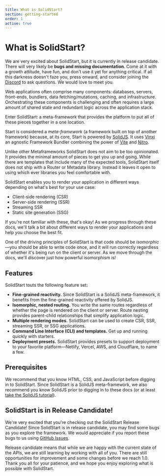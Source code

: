 ```yaml
---
title: What is SolidStart?
section: getting-started
order: 1
active: true
---
```


# What is SolidStart?

<aside title="Beware of dragons" type="warning">
  We are very excited about SolidStart, but it is currently in release candidate. There will very likely be <b>bugs and missing documentation</b>. Come at it with a growth attitude, have fun, and don't use it yet for
  anything critical. If all this darkness doesn't faze you, press onward, and consider joining the
  <a href="https://discord.com/invite/solidjs" target="_blank">Discord</a> to ask questions. We would love to meet you.
</aside>

Web applications often comprise many components: databases, servers, front-ends, bundlers, data fetching/mutations, caching, and infrastructure. Orchestrating these components is challenging and often requires a large amount of shared state and redundant logic across the application stack.

Enter SolidStart: a meta-framework that provides the platform to put all of these pieces together in a one location.

Start is considered a _meta-framework_ (a framework built on top of another framework) because, at its core, Start is powered by [SolidJS](https://solidjs.com). It uses [Vinxi](https://vinxi.vercel.app/) an agnostic Framework Bundler combining the power of [Vite](https://vitejs.dev) and [Nitro](https://nitro.unjs.io/).

Unlike other Metaframeworks SolidStart does not aim to be too opinionated. It provides the minimal amount of pieces to get you up and going. While there are templates that include many of the expected tools, SolidStart itself does not ship with a Router or Metadata library. Instead it leaves it open to using which ever libraries you feel comfortable with.

SolidStart enables you to render your application in different ways depending on what's best for your use case:

- Client-side rendering (CSR)
- Server-side rendering (SSR)
- Streaming SSR
- Static site generation (SSG)

If you're not familiar with these, that's okay! As we progress through these docs, we'll talk a bit about different ways to render your applications and help you choose the best fit.

One of the driving principles of SolidStart is that code should be _isomorphic_&mdash;you should be able to write code once, and it will run correctly regardless of whether it's being run on the client or server. As we move through the docs, we'll discover just how powerful isomorphism is!

## Features

SolidStart touts the following feature set:

- **Fine-grained reactivity.** Since SolidStart is a SolidJS meta-framework, it benefits from the fine-grained reactivity offered by SolidJS.
- **Isomorphic, nested routing.** You write the same routes regardless of whether the page is rendered on the client or server. Route nesting provides parent-child relationships that simplify application logic.
- **Multiple rendering modes.** SolidStart can be used to create CSR, SSR, streaming SSR, or SSG applications.
- **Command Line Interface (CLI) and templates.** Get up and running quickly with starters.
- **Deployment presets.** SolidStart provides presets to support deployment to your favorite platform&mdash;Netlify, Vercel, AWS, and Cloudflare, to name a few.

## Prerequisites

We recommend that you know HTML, CSS, and JavaScript before digging in to SolidStart. Since SolidStart is a SolidJS meta-framework, we also recommend you know SolidJS prior to digging in to these docs (or at least [take the SolidJS tutorial](https://www.solidjs.com/tutorial)).

## SolidStart is in Release Candidate!

We're very excited that you're checking out the SolidStart Release Candidate! Since SolidStart is in release candidate, you may find some bugs as you explore the framework. We would appreciate if you report these bugs to us using [GitHub Issues](https://github.com/solidjs/solid-start/issues).

Release candidate means that while we are happy with the current state of the APIs, we are still learning by working with all of you. There are still opportunities for improvement and some changes before we reach 1.0. Thank you all for your patience, and we hope you enjoy exploring what is possible with SolidStart.
